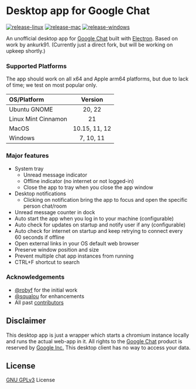 # Desktop app for Google Chat

[![release-linux](https://github.com/meysq/google-chat/actions/workflows/release-linux.yml/badge.svg)](https://github.com/meysq/google-chat/actions/workflows/release-linux.yml)
[![release-mac](https://github.com/meysq/google-chat/actions/workflows/release-mac.yml/badge.svg)](https://github.com/meysq/google-chat/actions/workflows/release-mac.yml)
[![release-windows](https://github.com/meysq/google-chat/actions/workflows/release-windows.yml/badge.svg)](https://github.com/meysq/google-chat/actions/workflows/release-windows.yml)

An unofficial desktop app for [Google Chat](http://chat.google.com) built with [Electron](https://www.electronjs.org).
Based on work by ankurk91. (Currently just a direct fork, but will be working on upkeep shortly.)

### Supported Platforms

The app should work on all x64 and Apple arm64 platforms, but due to lack of time; we test on most popular only.

| OS/Platform         |    Version    |
|:--------------------|:-------------:|
| Ubuntu GNOME        |    20, 22     |
| Linux Mint Cinnamon |      21       |
| MacOS               | 10.15, 11, 12 |
| Windows             |   7, 10, 11   |

### Major features

* System tray
    - Unread message indicator
    - Offline indicator (no internet or not logged-in)
    - Close the app to tray when you close the app window
* Desktop notifications
    - Clicking on notification bring the app to focus and open the specific person chat/room
* Unread message counter in dock
* Auto start the app when you log in to your machine (configurable)
* Auto check for updates on startup and notify user if any (configurable)
* Auto check for internet on startup and keep retrying to connect every 60 seconds if offline
* Open external links in your OS default web browser
* Preserve window position and size
* Prevent multiple chat app instances from running
* CTRL+F shortcut to search

### Acknowledgements

* [@robyf](https://github.com/robyf/google-chat-linux) for the initial work
* [@squalou](https://github.com/squalou/google-chat-linux) for enhancements
* All past [contributors](https://github.com/ankurk91/google-chat-electron/graphs/contributors)

## Disclaimer

This desktop app is just a wrapper which starts a chromium instance locally and runs the actual web-app in it. All
rights to the [Google Chat](https://chat.google.com/) product is reserved by
[Google Inc.](https://en.wikipedia.org/wiki/Google)
This desktop client has no way to access your data.

## License

[GNU GPLv3](LICENSE.txt) License
